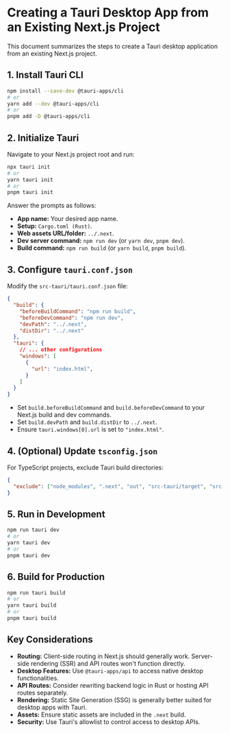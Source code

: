 # Creating a Tauri Desktop App from an Existing Next.js Project

This document summarizes the steps to create a Tauri desktop application from an existing Next.js project.

## 1. Install Tauri CLI

```bash
npm install --save-dev @tauri-apps/cli
# or
yarn add --dev @tauri-apps/cli
# or
pnpm add -D @tauri-apps/cli
```

## 2. Initialize Tauri

Navigate to your Next.js project root and run:

```bash
npx tauri init
# or
yarn tauri init
# or
pnpm tauri init
```

Answer the prompts as follows:

* **App name:** Your desired app name.
* **Setup:** `Cargo.toml (Rust)`.
* **Web assets URL/folder:** `../.next`.
* **Dev server command:** `npm run dev` (or `yarn dev`, `pnpm dev`).
* **Build command:** `npm run build` (or `yarn build`, `pnpm build`).

## 3. Configure `tauri.conf.json`

Modify the `src-tauri/tauri.conf.json` file:

```json
{
  "build": {
    "beforeBuildCommand": "npm run build",
    "beforeDevCommand": "npm run dev",
    "devPath": "../.next",
    "distDir": "../.next"
  },
  "tauri": {
    // ... other configurations
    "windows": [
      {
        "url": "index.html",
      }
    ]
  }
}
```

* Set `build.beforeBuildCommand` and `build.beforeDevCommand` to your Next.js build and dev commands.
* Set `build.devPath` and `build.distDir` to `../.next`.
* Ensure `tauri.windows[0].url` is set to `"index.html"`.

## 4. (Optional) Update `tsconfig.json`

For TypeScript projects, exclude Tauri build directories:

```json
{
  "exclude": ["node_modules", ".next", "out", "src-tauri/target", "src-tauri/Cargo.lock"]
}
```

## 5. Run in Development

```bash
npm run tauri dev
# or
yarn tauri dev
# or
pnpm tauri dev
```

## 6. Build for Production

```bash
npm run tauri build
# or
yarn tauri build
# or
pnpm tauri build
```

## Key Considerations

* **Routing:** Client-side routing in Next.js should generally work. Server-side rendering (SSR) and API routes won't function directly.
* **Desktop Features:** Use `@tauri-apps/api` to access native desktop functionalities.
* **API Routes:** Consider rewriting backend logic in Rust or hosting API routes separately.
* **Rendering:** Static Site Generation (SSG) is generally better suited for desktop apps with Tauri.
* **Assets:** Ensure static assets are included in the `.next` build.
* **Security:** Use Tauri's allowlist to control access to desktop APIs.
